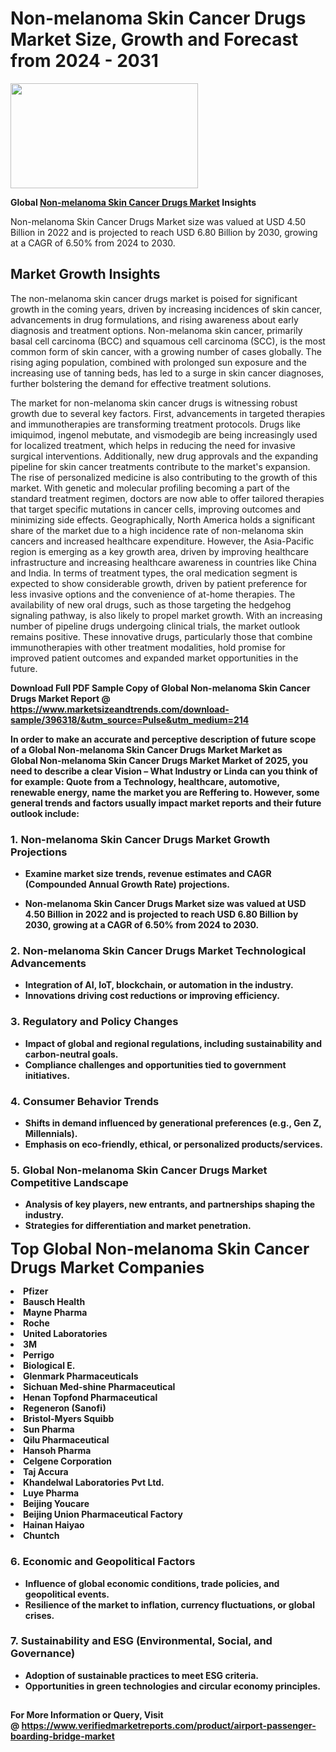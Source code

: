 <H1>Non-melanoma Skin Cancer Drugs Market Size, Growth and Forecast from 2024 - 2031</H1><img class="aligncenter size-medium wp-image-584254" src="https://thirdeyenews.in/wp-content/uploads/2024/09/Global-Market-Research-300x168.jpeg" alt="" width="300" height="168" /><p><strong>Global&nbsp;<a href="https://www.marketsizeandtrends.com/download-sample/396318/&amp;utm_source=Pulse&amp;utm_medium=214">Non-melanoma Skin Cancer Drugs Market</a> Insights</strong></p><p>Non-melanoma Skin Cancer Drugs Market size was valued at USD 4.50 Billion in 2022 and is projected to reach USD 6.80 Billion by 2030, growing at a CAGR of 6.50% from 2024 to 2030.</p><p><h2>Market Growth Insights</h2> <p>The non-melanoma skin cancer drugs market is poised for significant growth in the coming years, driven by increasing incidences of skin cancer, advancements in drug formulations, and rising awareness about early diagnosis and treatment options. Non-melanoma skin cancer, primarily basal cell carcinoma (BCC) and squamous cell carcinoma (SCC), is the most common form of skin cancer, with a growing number of cases globally. The rising aging population, combined with prolonged sun exposure and the increasing use of tanning beds, has led to a surge in skin cancer diagnoses, further bolstering the demand for effective treatment solutions.</p> <p><strong></strong></p> <p>The market for non-melanoma skin cancer drugs is witnessing robust growth due to several key factors. First, advancements in targeted therapies and immunotherapies are transforming treatment protocols. Drugs like imiquimod, ingenol mebutate, and vismodegib are being increasingly used for localized treatment, which helps in reducing the need for invasive surgical interventions. Additionally, new drug approvals and the expanding pipeline for skin cancer treatments contribute to the market's expansion. The rise of personalized medicine is also contributing to the growth of this market. With genetic and molecular profiling becoming a part of the standard treatment regimen, doctors are now able to offer tailored therapies that target specific mutations in cancer cells, improving outcomes and minimizing side effects. Geographically, North America holds a significant share of the market due to a high incidence rate of non-melanoma skin cancers and increased healthcare expenditure. However, the Asia-Pacific region is emerging as a key growth area, driven by improving healthcare infrastructure and increasing healthcare awareness in countries like China and India. In terms of treatment types, the oral medication segment is expected to show considerable growth, driven by patient preference for less invasive options and the convenience of at-home therapies. The availability of new oral drugs, such as those targeting the hedgehog signaling pathway, is also likely to propel market growth. With an increasing number of pipeline drugs undergoing clinical trials, the market outlook remains positive. These innovative drugs, particularly those that combine immunotherapies with other treatment modalities, hold promise for improved patient outcomes and expanded market opportunities in the future.</p> <p><strong></p><p><span class=""><strong>Download Full PDF Sample Copy of Global Non-melanoma Skin Cancer Drugs Market Report</strong> @ <a href="https://www.marketsizeandtrends.com/download-sample/396318/&amp;utm_source=Pulse&amp;utm_medium=214" target="_blank">https://www.marketsizeandtrends.com/download-sample/396318/&amp;utm_source=Pulse&amp;utm_medium=214</a></span></p><p>In order to make an accurate and perceptive description of future scope of a Global&nbsp;Non-melanoma Skin Cancer Drugs Market Market as Global&nbsp;Non-melanoma Skin Cancer Drugs Market Market of 2025, you need to describe a clear Vision &ndash; What Industry or Linda can you think of for example: Quote from a Technology, healthcare, automotive, renewable energy, name the market you are Reffering to. However, some general trends and factors usually impact market reports and their future outlook include:</p><h3>1.&nbsp;<strong>Non-melanoma Skin Cancer Drugs Market Growth Projections</strong></h3><ul><li>Examine market size trends, revenue estimates and CAGR (Compounded Annual Growth Rate) projections.</li><li><p>Non-melanoma Skin Cancer Drugs Market size was valued at USD 4.50 Billion in 2022 and is projected to reach USD 6.80 Billion by 2030, growing at a CAGR of 6.50% from 2024 to 2030.</p></li></ul><h3>2.&nbsp;<strong>Non-melanoma Skin Cancer Drugs Market Technological Advancements</strong></h3><ul><li>Integration of AI, IoT, blockchain, or automation in the industry.</li><li>Innovations driving cost reductions or improving efficiency.</li></ul><h3>3.&nbsp;<strong>Regulatory and Policy Changes</strong></h3><ul><li>Impact of global and regional regulations, including sustainability and carbon-neutral goals.</li><li>Compliance challenges and opportunities tied to government initiatives.</li></ul><h3>4.&nbsp;<strong>Consumer Behavior Trends</strong></h3><ul><li>Shifts in demand influenced by generational preferences (e.g., Gen Z, Millennials).</li><li>Emphasis on eco-friendly, ethical, or personalized products/services.</li></ul><h3>5.&nbsp;<strong>Global Non-melanoma Skin Cancer Drugs Market Competitive Landscape</strong></h3><ul><li>Analysis of key players, new entrants, and partnerships shaping the industry.</li><li>Strategies for differentiation and market penetration.</li></ul><p data-pm-slice="1 1 []"><span style="color: inherit; font-family: inherit; font-size: 25px;">Top Global Non-melanoma Skin Cancer Drugs Market Companies</span></p><div class="" data-test-id=""><p><li>Pfizer</li><li> Bausch Health</li><li> Mayne Pharma</li><li> Roche</li><li> United Laboratories</li><li> 3M</li><li> Perrigo</li><li> Biological E.</li><li> Glenmark Pharmaceuticals</li><li> Sichuan Med-shine Pharmaceutical</li><li> Henan Topfond Pharmaceutical</li><li> Regeneron (Sanofi)</li><li> Bristol-Myers Squibb</li><li> Sun Pharma</li><li> Qilu Pharmaceutical</li><li> Hansoh Pharma</li><li> Celgene Corporation</li><li> Taj Accura</li><li> Khandelwal Laboratories Pvt Ltd.</li><li> Luye Pharma</li><li> Beijing Youcare</li><li> Beijing Union Pharmaceutical Factory</li><li> Hainan Haiyao</li><li> Chuntch</li></p></div><h3>6.&nbsp;<strong>Economic and Geopolitical Factors</strong></h3><ul><li>Influence of global economic conditions, trade policies, and geopolitical events.</li><li>Resilience of the market to inflation, currency fluctuations, or global crises.</li></ul><h3>7.&nbsp;<strong>Sustainability and ESG (Environmental, Social, and Governance)</strong></h3><ul><li>Adoption of sustainable practices to meet ESG criteria.</li><li>Opportunities in green technologies and circular economy principles.</li></ul><h2><strong style="font-size: 14px;">For More Information or Query, Visit @&nbsp;</strong><a style="background-color: #ffffff; font-size: 14px;" href="https://www.marketsizeandtrends.com/report/non-melanoma-skin-cancer-drugs-market/" target="_blank">https://www.verifiedmarketreports.com/product/airport-passenger-boarding-bridge-market</a></h2>
